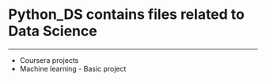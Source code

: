# Python_DS contains files related to Data Science

___
 - Coursera projects
 - Machine learning - Basic project


